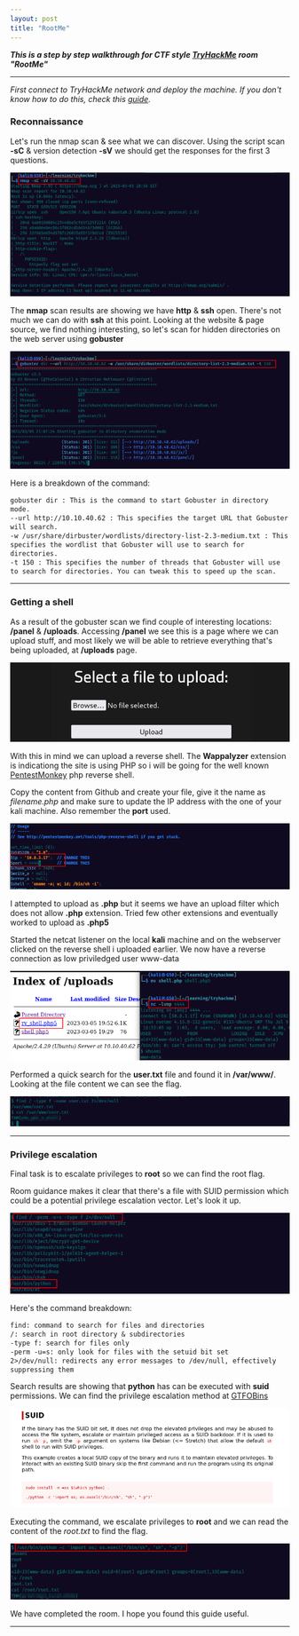 ```yaml
---
layout: post
title: "RootMe"
---
```




***This is a step by step walkthrough for CTF style [TryHackMe](https://www.tryhackme.com/room/rrootme) room "RootMe"***




---------------------





*First connect to TryHackMe network and deploy the machine. If you don't know how to do this, check this [guide](https://ctfjournal.github.io/Connect-to-TryHackMe-VPN/).*








### Reconnaissance

Let's run the nmap scan & see what we can discover. Using the script scan **-sC** & version detection **-sV** we should get the responses for the first 3 questions.



![img1](/assets/images/root_me/img1.png)


The **nmap** scan results are showing we have **http** & **ssh** open. There's not much we can do with **ssh** at this point. Looking at the website & page source, we find nothing interesting, so let's scan for hidden directories on the web server using **gobuster**

![img2](/assets/images/root_me/img2.png)


Here is a breakdown of the command:

    gobuster dir : This is the command to start Gobuster in directory mode.
    --url http://10.10.40.62 : This specifies the target URL that Gobuster will search.
    -w /usr/share/dirbuster/wordlists/directory-list-2.3-medium.txt : This specifies the wordlist that Gobuster will use to search for directories.
    -t 150 : This specifies the number of threads that Gobuster will use to search for directories. You can tweak this to speed up the scan.


-----------------------------


### Getting a shell 



As a result of the gobuster scan we find couple of interesting locations: **/panel** & **/uploads**. 
Accessing **/panel** we see this is a page where we can upload stuff,  and most likely we will be able to retrieve everything that's being uploaded, at **/uploads** page. 

 


![img3](/assets/images/root_me/img3.png)


With this in mind we can upload a reverse shell. The **Wappalyzer** extension is indicationg the site is using PHP so i will be going for the well known [PentestMonkey](https://github.com/pentestmonkey/php-reverse-shell/blob/master/php-reverse-shell.php) php reverse shell.

Copy the content from Github and create your file, give it the name as *filename.php* and make sure to update the IP address with the one of your kali machine. Also remember the **port** used.

![img4](/assets/images/root_me/img4.png)




I attempted to upload as **.php** but it seems we have an upload filter which does not allow **.php** extension. Tried few other extensions and eventually worked to upload as **.php5**

Started the netcat listener on the local **kali** machine and on the webserver clicked on the reverse shell i uploaded earlier. We now have a reverse connection as low priviledged user www-data


![img5](/assets/images/root_me/img5.png)


Performed a quick search for the **user.txt** file and found it in **/var/www/**.  Looking at the file content we can see the flag. 

![img6](/assets/images/root_me/img6.png)


------------------------------------------



### Privilege escalation

Final task is to escalate privileges to **root** so we can find the root flag. 

Room guidance makes it clear that there's a file with SUID permission which could be a potential privilege escalation vector. Let's look it up. 


![img7](/assets/images/root_me/img7.png)

Here's the command breakdown:

    find: command to search for files and directories
    /: search in root directory & subdirectories
    -type f: search for files only
    -perm -u=s: only look for files with the setuid bit set 
    2>/dev/null: redirects any error messages to /dev/null, effectively suppressing them

Search results are showing that **python** has can be executed with **suid** permissions. We can find the privilege escalation method at [GTFOBins](https://gtfobins.github.io/gtfobins/python/#suid)


![img8](/assets/images/root_me/img8.png)

Executing the command, we escalate privileges to **root** and we can read the content of the *root.txt* to find the flag.

![img9](/assets/images/root_me/img9.png)

We have completed the room. I hope you found this guide useful.

-------------------------



